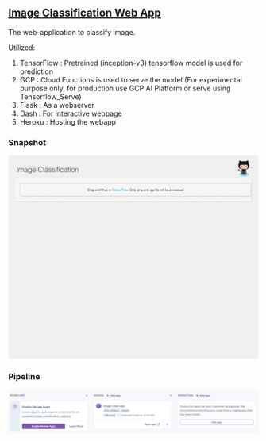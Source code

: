 
## [Image Classification Web App](https://image-class-app.herokuapp.com/)

The web-application to classify image. 

Utilized:
1. TensorFlow : Pretrained (inception-v3) tensorflow model is used for prediction
1. GCP : Cloud Functions is used to serve the model (For experimental purpose only, for production use GCP AI Platform or serve using Tensorflow_Serve)
1. Flask : As a webserver
1. Dash : For interactive webpage
1. Heroku : Hosting the webapp

### Snapshot
![snapshot1](snapshot/snap1.gif?raw=true "Snapshot 1")

### Pipeline
![pipeline](snapshot/pipeline1.PNG?raw=true "Heroku Pipeline")
